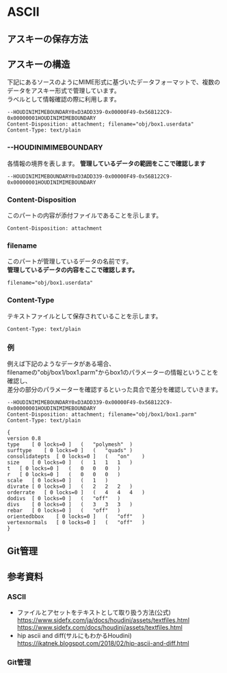 # ASCII

## アスキーの保存方法

## アスキーの構造
下記にあるソースのようにMIME形式に基づいたデータフォーマットで、複数のデータをアスキー形式で管理しています。  
ラベルとして情報確認の際に利用します。
```
--HOUDINIMIMEBOUNDARY0xD3ADD339-0x00000F49-0x56B122C9-0x00000001HOUDINIMIMEBOUNDARY
Content-Disposition: attachment; filename="obj/box1.userdata"
Content-Type: text/plain
```

### --HOUDINIMIMEBOUNDARY
各情報の境界を表します。
**管理しているデータの範囲をここで確認します**
```
--HOUDINIMIMEBOUNDARY0xD3ADD339-0x00000F49-0x56B122C9-0x00000001HOUDINIMIMEBOUNDARY
```

### Content-Disposition
このパートの内容が添付ファイルであることを示します。
```
Content-Disposition: attachment
```
### filename
このパートが管理しているデータの名前です。  
**管理しているデータの内容をここで確認します。**
```
filename="obj/box1.userdata"
```
### Content-Type
テキストファイルとして保存されていることを示します。
```
Content-Type: text/plain
```

### 例  
例えば下記のようなデータがある場合、  
filenameの"obj/box1/box1.parm"からbox1のパラメーターの情報ということを確認し、  
差分の部分のパラメーターを確認するといった具合で差分を確認していきます。
```
--HOUDINIMIMEBOUNDARY0xD3ADD339-0x00000F49-0x56B122C9-0x00000001HOUDINIMIMEBOUNDARY
Content-Disposition: attachment; filename="obj/box1/box1.parm"
Content-Type: text/plain

{
version 0.8
type	[ 0	locks=0 ]	(	"polymesh"	)
surftype	[ 0	locks=0 ]	(	"quads"	)
consolidatepts	[ 0	locks=0 ]	(	"on"	)
size	[ 0	locks=0 ]	(	1	1	1	)
t	[ 0	locks=0 ]	(	0	0	0	)
r	[ 0	locks=0 ]	(	0	0	0	)
scale	[ 0	locks=0 ]	(	1	)
divrate	[ 0	locks=0 ]	(	2	2	2	)
orderrate	[ 0	locks=0 ]	(	4	4	4	)
dodivs	[ 0	locks=0 ]	(	"off"	)
divs	[ 0	locks=0 ]	(	3	3	3	)
rebar	[ 0	locks=0 ]	(	"off"	)
orientedbbox	[ 0	locks=0 ]	(	"off"	)
vertexnormals	[ 0	locks=0 ]	(	"off"	)
}
```

## Git管理


## 参考資料
### ASCII
* ファイルとアセットをテキストとして取り扱う方法(公式)
https://www.sidefx.com/ja/docs/houdini/assets/textfiles.html
https://www.sidefx.com/docs/houdini/assets/textfiles.html
* hip ascii and diff(サルにもわかるHoudini)
https://ikatnek.blogspot.com/2018/02/hip-ascii-and-diff.html

### Git管理
